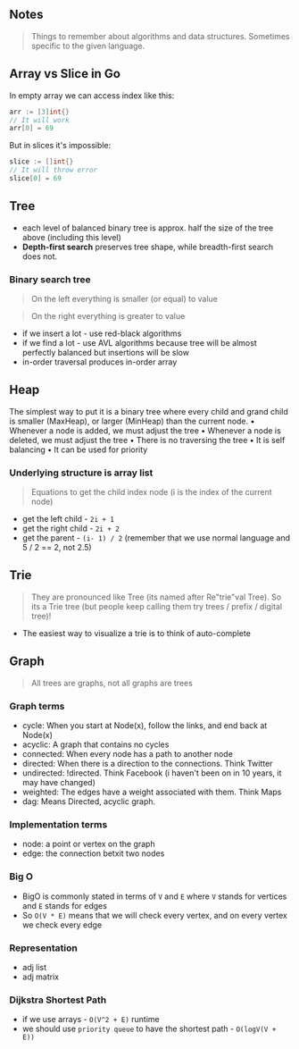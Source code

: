 ## Notes
> Things to remember about algorithms and data structures. Sometimes specific to the given language.


## Array vs Slice in Go
In empty array we can access index like this:
```go
arr := [3]int{}
// It will work
arr[0] = 69
```
But in slices it's impossible:
```go
slice := []int{}
// It will throw error
slice[0] = 69
```

## Tree
- each level of balanced binary tree is approx. half the size of the tree above (including this level)
- **Depth-first search** preserves tree shape, while breadth-first search does not.

### Binary search tree
> On the left everything is smaller (or equal) to value

> On the right everything is greater to value
- if we insert a lot - use red-black algorithms
- if we find a lot - use AVL algorithms because tree will be almost perfectly balanced but insertions will be slow
- in-order traversal produces in-order array

## Heap
The simplest way to put it is a binary tree where every child and grand child is smaller (MaxHeap), or larger (MinHeap) than the current node.
• Whenever a node is added, we must adjust the tree
• Whenever a node is deleted, we must adjust the tree
• There is no traversing the tree
• It is self balancing
• It can be used for priority

### Underlying structure is array list
> Equations to get the child index node (i is the index of the current node)

- get the left child - `2i + 1` 
- get the right child - `2i + 2` 
- get the parent - `(i- 1) / 2` (remember that we use normal language and 5 / 2 == 2, not 2.5)

## Trie
> They are pronounced like Tree (its named after Re"trie"val Tree). So its a Trie tree (but people keep calling them try trees / prefix / digital tree)!

- The easiest way to visualize a trie is to think of auto-complete


## Graph
> All trees are graphs, not all graphs are trees

### Graph terms
- cycle: When you start at Node(x), follow the links, and end back at Node(x)
- acyclic: A graph that contains no cycles
- connected: When every node has a path to another node
- directed: When there is a direction to the connections. Think Twitter
- undirected: !directed. Think Facebook (i haven't been on in 10 years, it may have changed)
- weighted: The edges have a weight associated with them. Think Maps
- dag: Means Directed, acyclic graph.

### Implementation terms
- node: a point or vertex on the graph
- edge: the connection betxit two nodes

### Big O
- BigO is commonly stated in terms of `V` and `E` where `V` stands for vertices and `E` stands for edges
- So `O(V * E)` means that we will check every vertex, and on every vertex we check every edge

### Representation
- adj list
- adj matrix

### Dijkstra Shortest Path
- if we use arrays - `O(V^2 + E)` runtime
- we should use `priority queue` to have the shortest path - `O(logV(V + E))`
